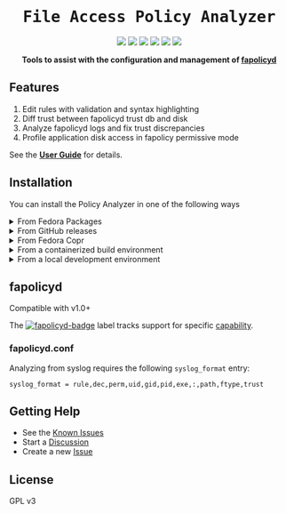 <div align="center">
  <h1><samp>File Access Policy Analyzer</samp></h1>


<p>
<a href="https://packages.fedoraproject.org/pkgs/fapolicy-analyzer/fapolicy-analyzer/"><img src="https://img.shields.io/fedora/v/fapolicy-analyzer?logo=fedora&label=Fedora&color=3c6eb4"></a>
<a href="https://github.com/ctc-oss/fapolicy-analyzer/releases"><img src="https://img.shields.io/github/v/release/ctc-oss/fapolicy-analyzer?color=4078c0&include_prereleases&label=GitHub&logo=github"></a>
<a href="https://copr.fedorainfracloud.org/coprs/ctc-oss/fapolicy-analyzer/"><img src="https://img.shields.io/badge/dynamic/json?color=B87333&logo=fedora&label=Copr&query=builds.latest.state&url=https%3A%2F%2Fcopr.fedorainfracloud.org%2Fapi_3%2Fpackage%3Fownername%3Dctc-oss%26projectname%3Dfapolicy-analyzer%26packagename%3Dfapolicy-analyzer%26with_latest_build%3DTrue"></a>
<img src="https://badgen.net/github/checks/ctc-oss/fapolicy-analyzer?label=CI&icon=github">
<a href="https://scan.coverity.com/projects/ctc-oss-fapolicy-analyzer"><img src="https://img.shields.io/coverity/scan/26261?label=Coverity"></a>
<img src="https://img.shields.io/github/license/ctc-oss/fapolicy-analyzer?color=3c6eb4&label=License">
</p>

<p>
<strong>Tools to assist with the configuration and management of <a href="https://github.com/linux-application-whitelisting/fapolicyd">fapolicyd</a></strong>
</p>

</div>

## Features

1. Edit rules with validation and syntax highlighting
2. Diff trust between fapolicyd trust db and disk
3. Analyze fapolicyd logs and fix trust discrepancies
4. Profile application disk access in fapolicy permissive mode

See the [**User Guide**][1] for details.

## Installation

You can install the Policy Analyzer in one of the following ways

<details>

  <summary>From Fedora Packages</summary>

<a href="https://packages.fedoraproject.org/pkgs/fapolicy-analyzer/fapolicy-analyzer/"><img src="https://img.shields.io/fedora/v/fapolicy-analyzer?logo=fedora&label=Fedora&color=3c6eb4"></a>

This installation method is currently available for Fedora EPEL 8, EPEL 9, and Fedora 37 or later, including Rawhide.

```sh
dnf install fapolicy-analyzer
```

</details>

<details>

  <summary>From GitHub releases</summary>

[![GitHub latest release](https://shields.io/github/v/release/ctc-oss/fapolicy-analyzer?color=3c6eb4&display_name=tag&sort=semver&label=Stable&logo=github)](https://github.com/ctc-oss/fapolicy-analyzer/releases/latest)
[![GitHub Latest pre-release)](https://img.shields.io/github/v/release/ctc-oss/fapolicy-analyzer?color=3c6eb4&include_prereleases&label=Beta&logo=github)](https://github.com/ctc-oss/fapolicy-analyzer/releases)
![GitHub downloads](https://img.shields.io/github/downloads/ctc-oss/fapolicy-analyzer/total?color=3c6eb4&logo=github)

You can install the Policy Analyzer through the installers available in the [latest release](https://github.com/ctc-oss/fapolicy-analyzer/releases). <br>
Choose an RPM from the latest Fedora stable, Rawhide, and EPEL builds. <br>

</details>

<details>

  <summary>From Fedora Copr</summary>

<a href="https://copr.fedorainfracloud.org/coprs/ctc-oss/fapolicy-analyzer/"><img src="https://img.shields.io/badge/dynamic/json?color=B87333&logo=fedora&label=Copr&query=builds.latest.state&url=https%3A%2F%2Fcopr.fedorainfracloud.org%2Fapi_3%2Fpackage%3Fownername%3Dctc-oss%26projectname%3Dfapolicy-analyzer%26packagename%3Dfapolicy-analyzer%26with_latest_build%3DTrue"></a>

The Copr repository contains the latest development builds and release builds prior to publishing to the Fedora repositories.

Follow this method to install a prerelease package.

### Add Copr repository

Install the ctc-oss repo with

```sh
dnf install dnf-plugins-core
dnf copr enable ctc-oss/fapolicy-analyzer
```

### Copr Release builds

Releases packages of the Policy Analyzer are generally available from Copr a week before being available from Fedora.

The Policy Analyzer can be installed from the ctc-oss repository with the normal process

`dnf install fapolicy-analyzer`

### Copr pre-release builds

Pre-release packages of the Policy Analyzer for all targets are created using the latest commit to master.

Use the `dev` tag + the commit number from the `master` branch, for example

`dnf install fapolicy-analyzer-1.0.0~dev308`

will install the prerelease 1.0.0 version at the 308th commit on the master branch.

</details>

<details>

  <summary>From a containerized build environment</summary>

Follow this method only if you have cloned the GitHub repository and have Podman installed

- `make fc-rpm` to build a Rawhide RPM
- `make el-rpm` to build a RHEL 8 RPM

After a successful build the container will copy the RPMs into the host `/tmp` directory.

</details>


<details>

  <summary>From a local development environment</summary>

Follow this method only if you have installed all required build tools

`make run`

This requires Pip + Pipenv + Python 3.9 or greater, and Rust 1.62.1 or greater.

Python and Rust dependencies will be installed during the build process.

</details>

## fapolicyd

Compatible with v1.0+

The [![fapolicyd-badge](https://img.shields.io/github/labels/ctc-oss/fapolicy-analyzer/fapolicyd-feature?style=flat)][2] label tracks support for specific [capability][3].

### fapolicyd.conf

Analyzing from syslog requires the following `syslog_format` entry:

```
syslog_format = rule,dec,perm,uid,gid,pid,exe,:,path,ftype,trust
```

## Getting Help

- See the [Known Issues](https://github.com/ctc-oss/fapolicy-analyzer/wiki/Known-Issues)
- Start a [Discussion](https://github.com/ctc-oss/fapolicy-analyzer/discussions)
- Create a new [Issue](https://github.com/ctc-oss/fapolicy-analyzer/issues)

## License

GPL v3

[1]: https://github.com/ctc-oss/fapolicy-analyzer/wiki/User-Guide
[2]: https://github.com/ctc-oss/fapolicy-analyzer/labels/fapolicyd-feature
[3]: https://github.com/linux-application-whitelisting/fapolicyd/blob/main/ChangeLog
